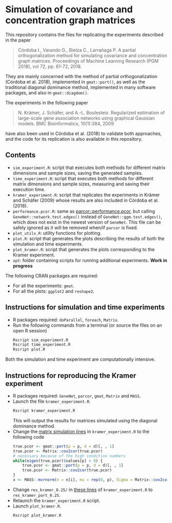 # Simulation of covariance and concentration graph matrices

This repository contains the files for replicating the experiments described in
the paper

> Córdoba I., Varando G., Bielza C., Larrañaga P. A partial orthogonalization
> method for simulating covariance and concentration graph matrices. Proceedings
> of Machine Learning Research (PGM 2018), vol 72, pp. 61-72, 2018.

They are mainly concerned with the method of partial orthogonalization (Córdoba
et al. 2018), implemented in `gmat::port()`, as well as the traditional diagonal
dominance method, implemented in many software packages, and also in
`gmat::diagdom()`.

The experiments in the following paper

> N. Krämer, J. Schäfer, and A.-L. Boulesteix. Regularized estimation of
> large-scale gene association networks using graphical Gaussian models.
> BMC Bioinformatics, 10(1):384, 2009

have also been used in Córdoba et al. (2018) to validate both approaches, and
the code for its replication is also available in this repository.

## Contents

- `sim_experiment.R`: script that executes both methods for different matrix
  dimensions and sample sizes, saving the generated samples.
- `time_experiment.R`: script that executes both methods for different matrix
  dimensions and sample sizes, measuring and saving their execution time.
- `kramer_experiment.R`: script that replicates the experiments in Krämer and
  Schäfer (2009) whose results are also included in Córdoba et al. (2018).
- `performance.pcor.R`: same as [parcor::performance.pcor](https://github.com/cran/parcor/blob/master/R/performance.pcor.R), but calling `GeneNet::network.test.edges()` instead of `GeneNet::ggm.test.edges()`, which does not exist in the newest version of `GeneNet`. This file can be safely ignored as it will be removed when/if `parcor` is fixed.
- `plot_utils.R`: utility functions for plotting.
- `plot.R`: script that generates the plots describing the results of both the
  simulation and time experiments.
- `plot_kramer.R`: script that generates the plots corresponding to the Kramer
  experiment.
- `opt`: folder containing scripts for running additional experiments. __Work in
  progress__

The following CRAN packages are required:
- For all the experiments: `gmat`.
- For all the plots: `ggplot2` and `reshape2`.

## Instructions for simulation and time experiments

- R packages required: `doParallel`, `foreach`, `Matrix`.
- Run the following commands from a terminal (or source the files on an open R session)
	```bash
	Rscript sim_experiment.R
	Rscript time_experiment.R
	Rscript plot.R
	```
Both the simulation and time experiment are computationally intensive.

## Instructions for reproducing the Kramer experiment
- R packages required: `GeneNet`, `parcor`, `gmat`, `Matrix` and `MASS`.
- Launch the file `kramer_experiment.R`.
	```bash
  	Rscript kramer_experiment.R
	```
	This will output the results for matrices simulated using the diagonal dominance method.
- Change the [matrix simulation
  lines](https://github.com/irenecrsn/spdug/blob/aa78d6e8dde987d1b49a69502ee99e56211e28e6/kramer_experiment.R#L79-L80)
  in `kramer_experiment.R` to the following code
  	```R
  	true.pcor <- gmat::port(p = p, d = d)[, , 1]
	true.pcor <- Matrix::cov2cor(true.pcor)
	# necessary because of the high condition numbers
 	while(eigen(true.pcor)$values[p] < 0) {
		true.pcor <- gmat::port(p = p, d = d)[, , 1]
		true.pcor <- Matrix::cov2cor(true.pcor)
 	}
  	x <- MASS::mvrnorm(n = n[i], mu = rep(0, p), Sigma = Matrix::cov2cor(solve(true.pcor)))
	```
- Change `res_kramer_0.25/` in [these
  lines](https://github.com/irenecrsn/spdug/blob/aa78d6e8dde987d1b49a69502ee99e56211e28e6/kramer_experiment.R#L160-L162)
  of `kramer_experiment.R` to `res_kramer_port_0.25`.
- Relaunch the `kramer_experiment.R` script.
- Launch `plot_kramer.R`.
	```bash
	Rscript plot_kramer.R
	```
